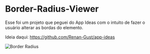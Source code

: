 # Border-Radius-Viewer
Esse foi um projeto que peguei do App Ideas com o intuito de fazer o usuário alterar as bordas do elemento.

Ideia daqui: https://github.com/Renan-Gust/app-ideas

![Border Radius](https://user-images.githubusercontent.com/64798575/91728770-f0b22b80-eb79-11ea-84af-8c3eb86dad10.PNG)


